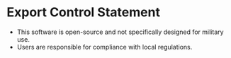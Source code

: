 
# Export Control Statement
- This software is open-source and not specifically designed for military use.
- Users are responsible for compliance with local regulations.
